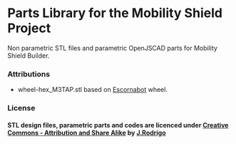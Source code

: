 # Parts Library for the Mobility Shield Project
Non parametric STL files and parametric OpenJSCAD parts for Mobility Shield Builder.

### Attributions
 - wheel-hex_M3TAP.stl based on [Escornabot](http://escornabot.com/) wheel.

### License 
#### STL design files, parametric parts and codes are licenced under [Creative Commons - Attribution and Share Alike](https://github.com/mobilityshield/Parts-Library/blob/master/LICENSE.md) by [J.Rodrigo](http://www.jrodrigo.net)
